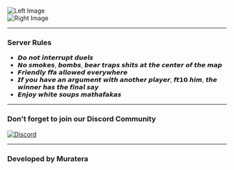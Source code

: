 ![Left Image](https://cdn.discordapp.com/attachments/1352374543070658692/1352823638243676234/Tribe2.png?ex=67df6ab1&is=67de1931&hm=3e60451e3c438685276304d487b7b1c0917dcdad1fc9963dce9b0f7f13a6baf2&)  
![Right Image](https://cdn.discordapp.com/attachments/1352374543070658692/1352823658527195267/Tribe.png?ex=67df6ab6&is=67de1936&hm=b6ebc0d57e74491a4b4f727a51bd7d031d8cb783a96d4ea9f5685f9cb09691b1&)

---

### Server Rules

- 𝘿𝙤 𝙣𝙤𝙩 𝙞𝙣𝙩𝙚𝙧𝙧𝙪𝙥𝙩 𝙙𝙪𝙚𝙡𝙨  
- 𝙉𝙤 𝙨𝙢𝙤𝙠𝙚𝙨, 𝙗𝙤𝙢𝙗𝙨, 𝙗𝙚𝙖𝙧 𝙩𝙧𝙖𝙥𝙨 𝙨𝙝𝙞𝙩𝙨 𝙖𝙩 𝙩𝙝𝙚 𝙘𝙚𝙣𝙩𝙚𝙧 𝙤𝙛 𝙩𝙝𝙚 𝙢𝙖𝙥  
- 𝙁𝙧𝙞𝙚𝙣𝙙𝙡𝙮 𝙛𝙛𝙖 𝙖𝙡𝙡𝙤𝙬𝙚𝙙 𝙚𝙫𝙚𝙧𝙮𝙬𝙝𝙚𝙧𝙚  
- 𝙄𝙛 𝙮𝙤𝙪 𝙝𝙖𝙫𝙚 𝙖𝙣 𝙖𝙧𝙜𝙪𝙢𝙚𝙣𝙩 𝙬𝙞𝙩𝙝 𝙖𝙣𝙤𝙩𝙝𝙚𝙧 𝙥𝙡𝙖𝙮𝙚𝙧, 𝙛𝙩𝟭𝟬 𝙝𝙞𝙢, 𝙩𝙝𝙚 𝙬𝙞𝙣𝙣𝙚𝙧 𝙝𝙖𝙨 𝙩𝙝𝙚 𝙛𝙞𝙣𝙖𝙡 𝙨𝙖𝙮  
- 𝙀𝙣𝙟𝙤𝙮 𝙬𝙝𝙞𝙩𝙚 𝙨𝙤𝙪𝙥𝙨 𝙢𝙖𝙩𝙝𝙖𝙛𝙖𝙠𝙖𝙨  

---

### Don't forget to join our Discord Community

[![Discord](https://yourimageurl.com/discord.png)](https://discord.gg/bxgQyMxvTC)

---

### Developed by Muratera
